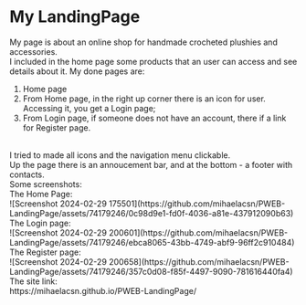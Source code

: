 ﻿# My LandingPage
My page is about an online shop for handmade crocheted plushies and accessories.
<br>
I included in the home page some products that an user can access and see details about it.
My done pages are: 
1. Home page
2. From Home page, in the right up corner there is an icon for user. Accessing it, you get a Login page;
3. From Login page, if someone does not have an account, there if a link for Register page.
<br>
I tried to made all icons and the navigation menu clickable.
<br>
Up the page there is an annoucement bar, and at the bottom - a footer with contacts.
<br>
Some screenshots:
<br>
The Home Page:
<br>
![Screenshot 2024-02-29 175501](https://github.com/mihaelacsn/PWEB-LandingPage/assets/74179246/0c98d9e1-fd0f-4036-a81e-437912090b63)
<br>
The Login page:
<br>
![Screenshot 2024-02-29 200601](https://github.com/mihaelacsn/PWEB-LandingPage/assets/74179246/ebca8065-43bb-4749-abf9-96ff2c910484)
<br>
The Register page:
<br>
![Screenshot 2024-02-29 200658](https://github.com/mihaelacsn/PWEB-LandingPage/assets/74179246/357c0d08-f85f-4497-9090-781616440fa4)
<br>
The site link:
<br>
https://mihaelacsn.github.io/PWEB-LandingPage/

